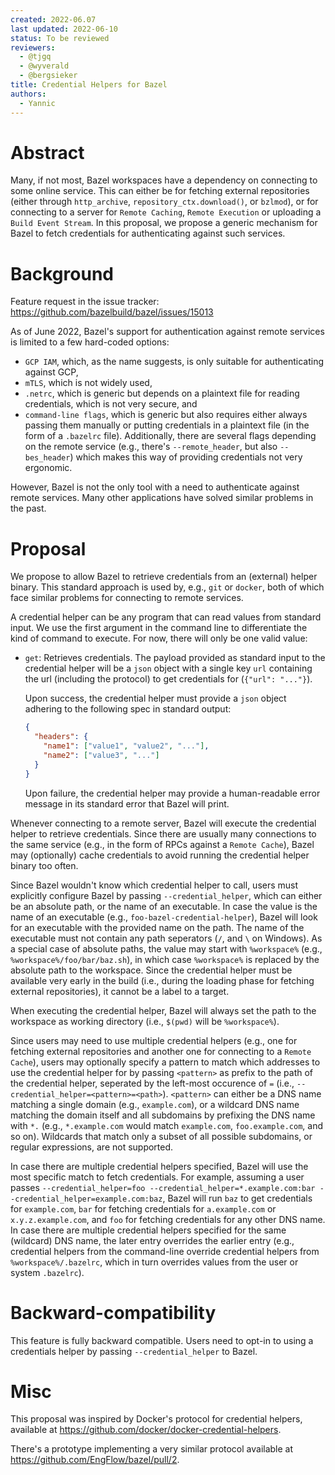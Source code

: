 ```yaml
---
created: 2022-06.07
last updated: 2022-06-10
status: To be reviewed
reviewers:
  - @tjgq
  - @wyverald
  - @bergsieker
title: Credential Helpers for Bazel
authors:
  - Yannic
---
```



# Abstract

Many, if not most, Bazel workspaces have a dependency on connecting to some
online service. This can either be for fetching external repositories (either
through `http_archive`, `repository_ctx.download()`, or `bzlmod`), or for
connecting to a server for `Remote Caching`, `Remote Execution` or uploading
a `Build Event Stream`. In this proposal, we propose a generic mechanism for
Bazel to fetch credentials for authenticating against such services.


# Background

Feature request in the issue tracker:
    https://github.com/bazelbuild/bazel/issues/15013

As of June 2022, Bazel's support for authentication against remote services is
limited to a few hard-coded options:
- `GCP IAM`, which, as the name suggests, is only suitable for authenticating
  against GCP,
- `mTLS`, which is not widely used,
- `.netrc`, which is generic but depends on a plaintext file for reading
  credentials, which is not very secure, and
- `command-line flags`, which is generic but also requires either always passing
  them manually or putting credentials in a plaintext file (in the form of a
  `.bazelrc` file). Additionally, there are several flags depending on the
  remote service (e.g., there's `--remote_header`, but also `--bes_header`)
  which makes this way of providing credentials not very ergonomic.

However, Bazel is not the only tool with a need to authenticate against remote
services. Many other applications have solved similar problems in the past.


# Proposal

We propose to allow Bazel to retrieve credentials from an (external) helper
binary. This standard approach is used by, e.g., `git` or `docker`, both of
which face similar problems for connecting to remote services.

A credential helper can be any program that can read values from standard input.
We use the first argument in the command line to differentiate the kind of
command to execute. For now, there will only be one valid value:
- `get`: Retrieves credentials. The payload provided as standard input to the
  credential helper will be a `json` object with a single key `url` containing
  the url (including the protocol) to get credentials for (`{"url": "..."}`).

  Upon success, the credential helper must provide a `json` object adhering to
  the following spec in standard output:

  ```json
  {
    "headers": {
      "name1": ["value1", "value2", "..."],
      "name2": ["value3", "..."]
    }
  }
  ```

  Upon failure, the credential helper may provide a human-readable error
  message in its standard error that Bazel will print.

Whenever connecting to a remote server, Bazel will execute the credential helper
to retrieve credentials. Since there are usually many connections to the same
service (e.g., in the form of RPCs against a `Remote Cache`), Bazel may
(optionally) cache credentials to avoid running the credential helper binary too
often.

Since Bazel wouldn't know which credential helper to call, users must
explicitly configure Bazel by passing `--credential_helper`, which can either
be an absolute path, or the name of an executable. In case the value is the name
of an executable (e.g., `foo-bazel-credential-helper`), Bazel will look for an
executable with the provided name on the path. The name of the executable must
not contain any path seperators (`/`, and `\` on Windows). As a special case of
absolute paths, the value may start with `%workspace%` (e.g.,
`%workspace%/foo/bar/baz.sh`), in which case `%workspace%` is replaced by the
absolute path to the workspace. Since the credential helper must be available
very early in the build (i.e., during the loading phase for fetching external
repositories), it cannot be a label to a target.

When executing the credential helper, Bazel will always set the path to the
workspace as working directory (i.e., `$(pwd)` will be `%workspace%`).

Since users may need to use multiple credential helpers (e.g., one for fetching
external repositories and another one for connecting to a `Remote Cache`), users
may optionally specify a pattern to match which addresses to use the credential
helper for by passing `<pattern>` as prefix to the path of the credential
helper, seperated by the left-most occurence of `=` (i.e.,
`--credential_helper=<pattern>=<path>`). `<pattern>` can either be a DNS name
matching a single domain (e.g., `example.com`), or a wildcard DNS name matching
the domain itself and all subdomains by prefixing the DNS name with `*.` (e.g.,
`*.example.com` would match `example.com`, `foo.example.com`, and so on).
Wildcards that match only a subset of all possible subdomains, or regular
expressions, are not supported.

In case there are multiple credential helpers specified, Bazel
will use the most specific match to fetch credentials. For example, assuming a
user passes
`--credential_helper=foo --credential_helper=*.example.com:bar --credential_helper=example.com:baz`,
Bazel will run `baz` to get credentials for `example.com`, `bar` for fetching
credentials for `a.example.com` or `x.y.z.example.com`, and `foo` for fetching
credentials for any other DNS name. In case there are multiple credential
helpers specified for the same (wildcard) DNS name, the later entry overrides
the earlier entry (e.g., credential helpers from the command-line override
credential helpers from `%workspace%/.bazelrc`, which in turn overrides values
from the user or system `.bazelrc`).


# Backward-compatibility

This feature is fully backward compatible. Users need to opt-in to using a
credentials helper by passing `--credential_helper` to Bazel.


# Misc

This proposal was inspired by Docker's protocol for credential helpers,
available at https://github.com/docker/docker-credential-helpers.

There's a prototype implementing a very similar protocol available at
https://github.com/EngFlow/bazel/pull/2.
